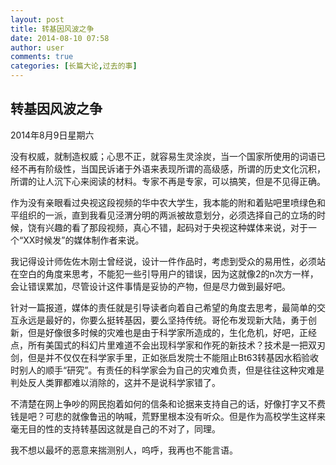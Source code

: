 ```yaml
---
layout: post
title: 转基因风波之争
date: 2014-08-10 07:58
author: user
comments: true
categories: [长篇大论,过去的事]
---
```


## 转基因风波之争 ## 

2014年8月9日星期六 

 没有权威，就制造权威；心思不正，就容易生灵涂炭，当一个国家所使用的词语已经不再有阶级性，当国民诉诸于外语来表现所谓的高级感，所谓的历史文化沉积，所谓的让人沉下心来阅读的材料。专家不再是专家，可以搞笑，但是不见得正确。

 作为没有亲眼看过央视这段视频的华中农大学生，我本能的附和着贴吧里喷绿色和平组织的一派，直到我看见泾渭分明的两派被故意划分，必须选择自己的立场的时候，饶有兴趣的看了那段视频，真心不错，起码对于央视这种媒体来说，对于一个“XX时候发”的媒体制作者来说。

 我记得设计师佐佐木刚士曾经说，设计一件作品时，考虑到受众的易用性，必须站在空白的角度来思考，不能犯一些引导用户的错误，因为这就像2的n次方一样，会让错误累加，尽管设计这件事情是妥协的产物，但是尽力做到最好吧。

 针对一篇报道，媒体的责任就是引导读者向着自己希望的角度去思考，最简单的交互永远是最好的，你要么挺转基因，要么坚持传统。哥伦布发现新大陆，勇于创新，但是好像很多时候的灾难也是由于科学家所造成的，生化危机，好吧，正经点，所有美国式的科幻片里难道不会出现科学家和作死的新技术？技术是一把双刃剑，但是并不仅仅在科学家手里，正如张启发院士不能阻止Bt63转基因水稻验收时别人的顺手“研究”。有责任的科学家会为自己的灾难负责，但是往往这种灾难是判处反人类罪都难以消除的，这并不是说科学家错了。

 不清楚在网上争吵的网民抱着如何的信条和论据来支持自己的话，好像打字又不费钱是吧？可悲的就像鲁迅的呐喊，荒野里根本没有听众。但是作为高校学生这样来毫无目的性的支持转基因这就是自己的不对了，同理。

 我不想以最坏的恶意来揣测别人，呜呼，我再也不能言语。
